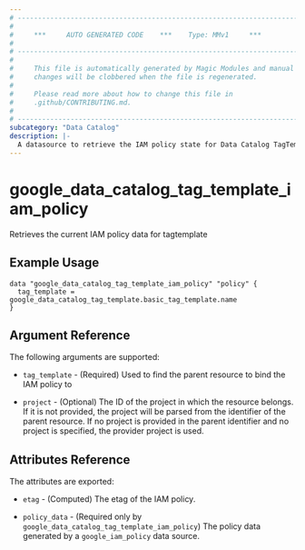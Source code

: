 ```yaml
---
# ----------------------------------------------------------------------------
#
#     ***     AUTO GENERATED CODE    ***    Type: MMv1     ***
#
# ----------------------------------------------------------------------------
#
#     This file is automatically generated by Magic Modules and manual
#     changes will be clobbered when the file is regenerated.
#
#     Please read more about how to change this file in
#     .github/CONTRIBUTING.md.
#
# ----------------------------------------------------------------------------
subcategory: "Data Catalog"
description: |-
  A datasource to retrieve the IAM policy state for Data Catalog TagTemplate
---
```



# google_data_catalog_tag_template_iam_policy

Retrieves the current IAM policy data for tagtemplate


## Example Usage


```hcl
data "google_data_catalog_tag_template_iam_policy" "policy" {
  tag_template = google_data_catalog_tag_template.basic_tag_template.name
}
```

## Argument Reference

The following arguments are supported:

* `tag_template` - (Required) Used to find the parent resource to bind the IAM policy to

* `project` - (Optional) The ID of the project in which the resource belongs.
    If it is not provided, the project will be parsed from the identifier of the parent resource. If no project is provided in the parent identifier and no project is specified, the provider project is used.

## Attributes Reference

The attributes are exported:

* `etag` - (Computed) The etag of the IAM policy.

* `policy_data` - (Required only by `google_data_catalog_tag_template_iam_policy`) The policy data generated by
  a `google_iam_policy` data source.
